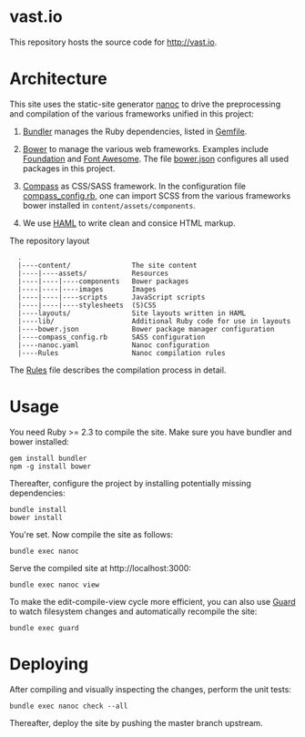# vast.io

This repository hosts the source code for <http://vast.io>.

# Architecture

This site uses the static-site generator [nanoc](http://nanoc.ws) to drive the
preprocessing and compilation of the various frameworks unified in this
project:

1. [Bundler](http://bundler.io) manages the Ruby dependencies, listed in
   [Gemfile](Gemfile).

2. [Bower](https://bower.io) to manage the various web frameworks. Examples
   include [Foundation](http://foundation.zurb.com) and
   [Font Awesome](http://fontawesome.io). The file [bower.json](bower.json)
   configures all used packages in this project.

2. [Compass](http://compass-style.org) as CSS/SASS framework. In the
   configuration file [compass_config.rb](compass_config.rb), one can import
   SCSS from the various frameworks bower installed in
   `content/assets/components`.

3. We use [HAML](http://haml.info) to write clean and consice HTML markup.

The repository layout
```
  .
  |----content/               The site content
  |----|----assets/           Resources
  |----|----|----components   Bower packages
  |----|----|----images       Images
  |----|----|----scripts      JavaScript scripts
  |----|----|----stylesheets  (S)CSS
  |----layouts/               Site layouts written in HAML
  |----lib/                   Additional Ruby code for use in layouts
  |----bower.json             Bower package manager configuration
  |----compass_config.rb      SASS configuration
  |----nanoc.yaml             Nanoc configuration
  |----Rules                  Nanoc compilation rules

```

The [Rules](Rules) file describes the compilation process in detail.

# Usage

You need Ruby >= 2.3 to compile the site. Make sure you have bundler and bower
installed:

    gem install bundler
    npm -g install bower

Thereafter, configure the project by installing potentially missing
dependencies:

    bundle install
    bower install

You're set. Now compile the site as follows:

    bundle exec nanoc

Serve the compiled site at http://localhost:3000:

    bundle exec nanoc view

To make the edit-compile-view cycle more efficient, you can also use
[Guard](https://github.com/guard/guard) to watch filesystem changes and
automatically recompile the site:

    bundle exec guard

# Deploying

After compiling and visually inspecting the changes, perform the unit tests:

    bundle exec nanoc check --all

Thereafter, deploy the site by pushing the master branch upstream.
